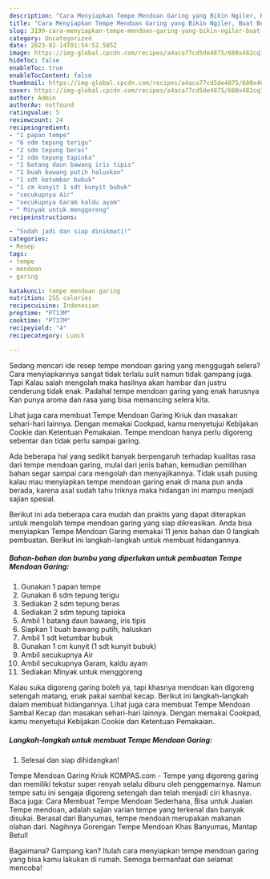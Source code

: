 ```yaml
---
description: "Cara Menyiapkan Tempe Mendoan Garing yang Bikin Ngiler, Buat Buka Puasa Menggugah Selera"
title: "Cara Menyiapkan Tempe Mendoan Garing yang Bikin Ngiler, Buat Buka Puasa Menggugah Selera"
slug: 3199-cara-menyiapkan-tempe-mendoan-garing-yang-bikin-ngiler-buat-buka-puasa-menggugah-selera
category: Uncategorized
date: 2023-02-14T01:54:52.585Z
image: https://img-global.cpcdn.com/recipes/a4aca77cd5de4875/680x482cq70/tempe-mendoan-garing-foto-resep-utama.jpg
hideToc: false
enableToc: true
enableTocContent: false
thumbnail: https://img-global.cpcdn.com/recipes/a4aca77cd5de4875/680x482cq70/tempe-mendoan-garing-foto-resep-utama.jpg
cover: https://img-global.cpcdn.com/recipes/a4aca77cd5de4875/680x482cq70/tempe-mendoan-garing-foto-resep-utama.jpg
author: Admin
authorAv: notfound
ratingvalue: 5
reviewcount: 24
recipeingredient:
- "1 papan tempe"
- "6 sdm tepung terigu"
- "2 sdm tepung beras"
- "2 sdm tepung tapioka"
- "1 batang daun bawang iris tipis"
- "1 buah bawang putih haluskan"
- "1 sdt ketumbar bubuk"
- "1 cm kunyit 1 sdt kunyit bubuk"
- "secukupnya Air"
- "secukupnya Garam kaldu ayam"
- " Minyak untuk menggoreng"
recipeinstructions:

- "Sudah jadi dan siap dinikmati!"
categories:
- Resep
tags:
- tempe
- mendoan
- garing

katakunci: tempe mendoan garing 
nutrition: 255 calories
recipecuisine: Indonesian
preptime: "PT13M"
cooktime: "PT37M"
recipeyield: "4"
recipecategory: Lunch

---
```



Sedang mencari ide resep tempe mendoan garing yang menggugah selera? Cara menyiapkannya sangat tidak terlalu sulit namun tidak gampang juga. Tapi Kalau salah mengolah maka hasilnya akan hambar dan justru cenderung tidak enak. Padahal tempe mendoan garing yang enak harusnya Kan punya aroma dan rasa yang bisa memancing selera kita.


Lihat juga cara membuat Tempe Mendoan Garing Kriuk dan masakan sehari-hari lainnya. Dengan memakai Cookpad, kamu menyetujui Kebijakan Cookie dan Ketentuan Pemakaian. Tempe mendoan hanya perlu digoreng sebentar dan tidak perlu sampai garing.

Ada beberapa hal yang sedikit banyak berpengaruh terhadap kualitas rasa dari tempe mendoan garing, mulai dari jenis bahan, kemudian pemilihan bahan segar sampai cara mengolah dan menyajikannya. Tidak usah pusing kalau mau menyiapkan tempe mendoan garing enak di mana pun anda berada, karena asal sudah tahu triknya maka hidangan ini mampu menjadi sajian spesial.


Berikut ini ada beberapa cara mudah dan praktis yang dapat diterapkan untuk mengolah tempe mendoan garing yang siap dikreasikan. Anda bisa menyiapkan Tempe Mendoan Garing memakai 11 jenis bahan dan 0 langkah pembuatan. Berikut ini langkah-langkah untuk membuat hidangannya.

<!--inarticleads1-->

##### Bahan-bahan dan bumbu yang diperlukan untuk pembuatan Tempe Mendoan Garing:

1. Gunakan 1 papan tempe
1. Gunakan 6 sdm tepung terigu
1. Sediakan 2 sdm tepung beras
1. Sediakan 2 sdm tepung tapioka
1. Ambil 1 batang daun bawang, iris tipis
1. Siapkan 1 buah bawang putih, haluskan
1. Ambil 1 sdt ketumbar bubuk
1. Gunakan 1 cm kunyit (1 sdt kunyit bubuk)
1. Ambil secukupnya Air
1. Ambil secukupnya Garam, kaldu ayam
1. Sediakan  Minyak untuk menggoreng


Kalau suka digoreng garing boleh ya, tapi khasnya mendoan kan digoreng setengah matang, enak pakai sambal kecap. Berikut ini langkah-langkah dalam membuat hidangannya. Lihat juga cara membuat Tempe Mendoan Sambal Kecap dan masakan sehari-hari lainnya. Dengan memakai Cookpad, kamu menyetujui Kebijakan Cookie dan Ketentuan Pemakaian.. 

<!--inarticleads2-->

##### Langkah-langkah untuk membuat Tempe Mendoan Garing:


1. Selesai dan siap dihidangkan!

Tempe Mendoan Garing Kriuk KOMPAS.com - Tempe yang digoreng garing dan memiliki tekstur super renyah selalu diburu oleh penggemarnya. Namun tempe satu ini sengaja digoreng setengah dan telah menjadi ciri khasnya. Baca juga: Cara Membuat Tempe Mendoan Sederhana, Bisa untuk Jualan Tempe mendoan, adalah sajian varian tempe yang terkenal dan banyak disukai. Berasal dari Banyumas, tempe mendoan merupakan makanan olahan dari. Nagihnya Gorengan Tempe Mendoan Khas Banyumas, Mantap Betul! 

Bagaimana? Gampang kan? Itulah cara menyiapkan tempe mendoan garing yang bisa kamu lakukan di rumah. Semoga bermanfaat dan selamat mencoba!

